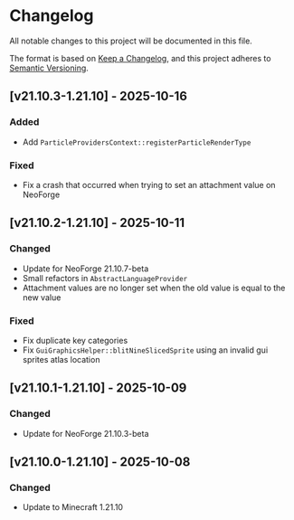# Changelog

All notable changes to this project will be documented in this file.

The format is based on [Keep a Changelog](https://keepachangelog.com/en/1.1.0/),
and this project adheres to [Semantic Versioning](https://semver.org/spec/v2.0.0.html).

## [v21.10.3-1.21.10] - 2025-10-16

### Added

- Add `ParticleProvidersContext::registerParticleRenderType`

### Fixed

- Fix a crash that occurred when trying to set an attachment value on NeoForge

## [v21.10.2-1.21.10] - 2025-10-11

### Changed

- Update for NeoForge 21.10.7-beta
- Small refactors in `AbstractLanguageProvider`
- Attachment values are no longer set when the old value is equal to the new value

### Fixed

- Fix duplicate key categories
- Fix `GuiGraphicsHelper::blitNineSlicedSprite` using an invalid gui sprites atlas location

## [v21.10.1-1.21.10] - 2025-10-09

### Changed

- Update for NeoForge 21.10.3-beta

## [v21.10.0-1.21.10] - 2025-10-08

### Changed

- Update to Minecraft 1.21.10

